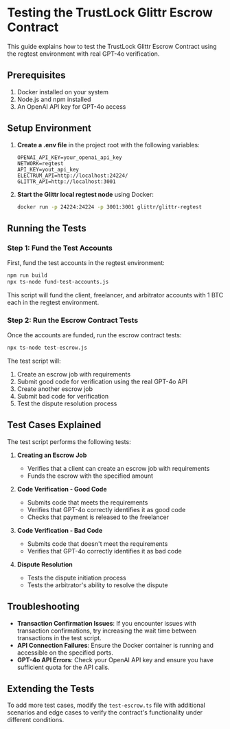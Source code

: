 # Testing the TrustLock Glittr Escrow Contract

This guide explains how to test the TrustLock Glittr Escrow Contract using the regtest environment with real GPT-4o verification.

## Prerequisites

1. Docker installed on your system
2. Node.js and npm installed
3. An OpenAI API key for GPT-4o access

## Setup Environment

1. **Create a .env file** in the project root with the following variables:

   ```
   OPENAI_API_KEY=your_openai_api_key
   NETWORK=regtest
   API_KEY=yout_api_key
   ELECTRUM_API=http://localhost:24224/
   GLITTR_API=http://localhost:3001
   ```

2. **Start the Glittr local regtest node** using Docker:
   ```bash
   docker run -p 24224:24224 -p 3001:3001 glittr/glittr-regtest
   ```

## Running the Tests

### Step 1: Fund the Test Accounts

First, fund the test accounts in the regtest environment:

```bash
npm run build
npx ts-node fund-test-accounts.js
```

This script will fund the client, freelancer, and arbitrator accounts with 1 BTC each in the regtest environment.

### Step 2: Run the Escrow Contract Tests

Once the accounts are funded, run the escrow contract tests:

```bash
npx ts-node test-escrow.js
```

The test script will:

1. Create an escrow job with requirements
2. Submit good code for verification using the real GPT-4o API
3. Create another escrow job
4. Submit bad code for verification
5. Test the dispute resolution process

## Test Cases Explained

The test script performs the following tests:

1. **Creating an Escrow Job**

   - Verifies that a client can create an escrow job with requirements
   - Funds the escrow with the specified amount

2. **Code Verification - Good Code**

   - Submits code that meets the requirements
   - Verifies that GPT-4o correctly identifies it as good code
   - Checks that payment is released to the freelancer

3. **Code Verification - Bad Code**

   - Submits code that doesn't meet the requirements
   - Verifies that GPT-4o correctly identifies it as bad code

4. **Dispute Resolution**
   - Tests the dispute initiation process
   - Tests the arbitrator's ability to resolve the dispute

## Troubleshooting

- **Transaction Confirmation Issues**: If you encounter issues with transaction confirmations, try increasing the wait time between transactions in the test script.
- **API Connection Failures**: Ensure the Docker container is running and accessible on the specified ports.
- **GPT-4o API Errors**: Check your OpenAI API key and ensure you have sufficient quota for the API calls.

## Extending the Tests

To add more test cases, modify the `test-escrow.ts` file with additional scenarios and edge cases to verify the contract's functionality under different conditions.
